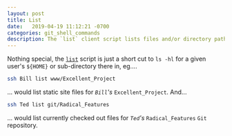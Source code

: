```yaml
---
layout: post
title: List
date:   2019-04-19 11:12:21 -0700
categories: git_shell_commands
description: The `list` client script lists files and/or directory paths under `${HOME}`.
---
```



Nothing special, the [`list`][source_master__list] script is just a short cut to `ls -hl` for a given user's `${HOME}` or sub-directory there in, eg....


```bash
ssh Bill list www/Excellent_Project
```


... would list static site files for _`Bill`'s_ `Excellent_Project`. And...


```bash
ssh Ted list git/Radical_Features
```


... would list currently checked out files for _`Ted`'s_ `Radical_Features` `Git` repository.


[source_master__list]: https://github.com/S0AndS0/Jekyll_Admin/blob/master/git_shell_commands/list
